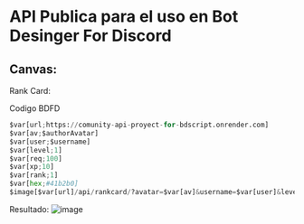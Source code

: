# API Publica para el uso en Bot Desinger For Discord

## Canvas: 
Rank Card:

Codigo BDFD
```python
$var[url;https://comunity-api-proyect-for-bdscript.onrender.com]
$var[av;$authorAvatar]
$var[user;$username]
$var[level;1]
$var[req;100]
$var[xp;10]
$var[rank;1]
$var[hex;#41b2b0]
$image[$var[url]/api/rankcard/?avatar=$var[av]&username=$var[user]&level=$var[level]&req=$var[req]&xp=$var[xp]&rank=$var[rank]&color_hex=$url[encode;$var[hex]]]
```

Resultado:
![image](https://github.com/quabwww/Comunity-API-Proyect-for-BDScript/assets/148601206/4d3d720c-cbdc-473e-afad-5504614c602b)


